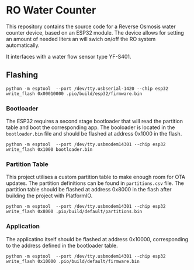 # RO Water Counter

This repository contains the source code for a Reverse Osmosis water counter device, based on an ESP32 module. The device allows for setting an amount of needed liters an will swich on/off the RO system automatically.

It interfaces with a water flow sensor type YF-S401.


## Flashing

```shell
python -m esptool  --port /dev/tty.usbserial-1420 --chip esp32 write_flash 0x00010000 .pio/build/esp32/firmware.bin
```
### Bootloader

The ESP32 requires a second stage bootloader that will read the partition table and boot the corresponding app.
The booloader is located in the `bootloader.bin` file and should be flashed at address 0x1000 in the flash.

```shell
python -m esptool  --port /dev/tty.usbmodem14301 --chip esp32 write_flash 0x1000 bootloader.bin
```

### Partition Table

This project utilises a custom partition table to make enough room for OTA updates.
The partition definitions can be found in `partitions.csv` file. The partition table should be flashed
at address 0x8000 in  the flash after building the project with PlatformIO.


```shell
python -m esptool  --port /dev/tty.usbmodem14301 --chip esp32 write_flash 0x8000 .pio/build/default/partitions.bin
```

### Application

The applicatino itself should be flashed at address 0x10000, corresponding to the address defined in the bootloader table.

```shell
python -m esptool  --port /dev/tty.usbmodem14301 --chip esp32 write_flash 0x10000 .pio/build/default/firmware.bin
```
